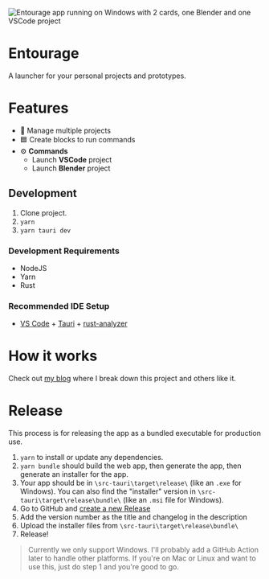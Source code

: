 ![Entourage app running on Windows with 2 cards, one Blender and one VSCode project](./docs/screenshot-project-view.png)

# Entourage

A launcher for your personal projects and prototypes.

# Features

- 📂 Manage multiple projects
- 🟦 Create blocks to run commands
- ⚙️ **Commands**
  - Launch **VSCode** project
  - Launch **Blender** project

## Development

1. Clone project.
1. `yarn`
1. `yarn tauri dev`

### Development Requirements

- NodeJS
- Yarn
- Rust

### Recommended IDE Setup

- [VS Code](https://code.visualstudio.com/) + [Tauri](https://marketplace.visualstudio.com/items?itemName=tauri-apps.tauri-vscode) + [rust-analyzer](https://marketplace.visualstudio.com/items?itemName=rust-lang.rust-analyzer)

# How it works

Check out [my blog](https://whoisryosuke.com/blog) where I break down this project and others like it.

# Release

This process is for releasing the app as a bundled executable for production use.

1. `yarn` to install or update any dependencies.
1. `yarn bundle` should build the web app, then generate the app, then generate an installer for the app.
1. Your app should be in `\src-tauri\target\release\` (like an `.exe` for Windows). You can also find the "installer" version in `\src-tauri\target\release\bundle\` (like an `.msi` file for Windows).
1. Go to GitHub and [create a new Release](https://github.com/whoisryosuke/entourage-v2/releases/new)
1. Add the version number as the title and changelog in the description
1. Upload the installer files from `\src-tauri\target\release\bundle\`
1. Release!

> Currently we only support Windows. I'll probably add a GitHub Action later to handle other platforms. If you're on Mac or Linux and want to use this, just do step 1 and you're good to go.
